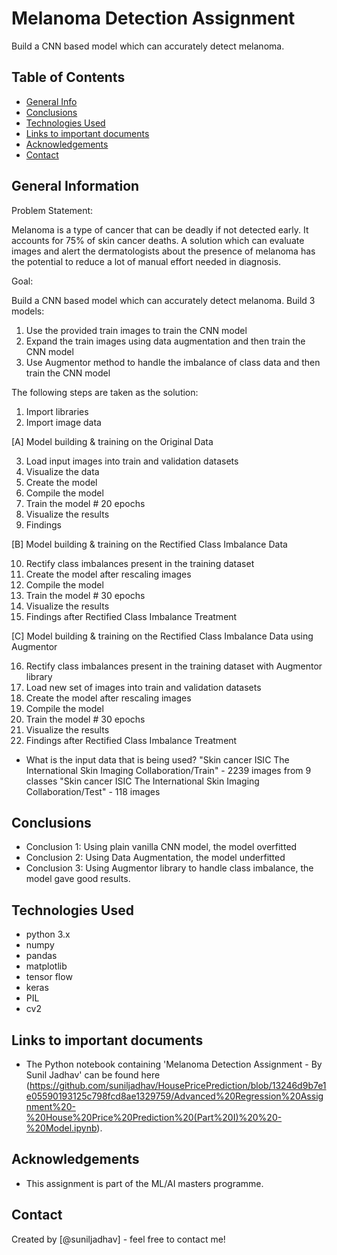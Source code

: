 # Melanoma Detection Assignment
Build a CNN based model which can accurately detect melanoma. 

## Table of Contents
* [General Info](#general-information)
* [Conclusions](#conclusions)
* [Technologies Used](#technologies-used)
* [Links to important documents](https://github.com/suniljadhav/HousePricePrediction/blob/main/README.md#links-to-important-documents)
* [Acknowledgements](#acknowledgements)
* [Contact](https://github.com/suniljadhav/HousePricePrediction/edit/main/README.md#contact)

## General Information
Problem Statement:

Melanoma is a type of cancer that can be deadly if not detected early. It accounts for 75% of skin cancer deaths. A solution which can evaluate images and alert the dermatologists about the presence of melanoma has the potential to reduce a lot of manual effort needed in diagnosis.

Goal:

Build a CNN based model which can accurately detect melanoma. 
Build 3 models:
1. Use the provided train images to train the CNN model
2. Expand the train images using data augmentation and then train the CNN model
3. Use Augmentor method to handle the imbalance of class data and then train the CNN model

The following steps are taken as the solution:

1. Import libraries
2. Import image data

[A] Model building & training on the Original Data

3. Load input images into train and validation datasets
4. Visualize the data
5. Create the model
6. Compile the model
7. Train the model # 20 epochs
8. Visualize the results
9. Findings

[B] Model building & training on the Rectified Class Imbalance Data

10. Rectify class imbalances present in the training dataset
11. Create the model after rescaling images 
12. Compile the model
13. Train the model # 30 epochs
14. Visualize the results
15. Findings after Rectified Class Imbalance Treatment

[C] Model building & training on the Rectified Class Imbalance Data using Augmentor

16. Rectify class imbalances present in the training dataset with Augmentor library
17. Load new set of images into train and validation datasets
18. Create the model after rescaling images 
19. Compile the model
20. Train the model # 30 epochs
21. Visualize the results
22. Findings after Rectified Class Imbalance Treatment

- What is the input data that is being used?
  "Skin cancer ISIC The International Skin Imaging Collaboration/Train" - 2239 images from 9 classes
  "Skin cancer ISIC The International Skin Imaging Collaboration/Test" - 118 images 

## Conclusions
- Conclusion 1: Using plain vanilla CNN model, the model overfitted
- Conclusion 2: Using Data Augmentation, the model underfitted
- Conclusion 3: Using Augmentor library to handle class imbalance, the model gave good results.

## Technologies Used
- python 3.x
- numpy
- pandas
- matplotlib
- tensor flow
- keras
- PIL
- cv2

## Links to important documents
- The Python notebook containing 'Melanoma Detection Assignment - By Sunil Jadhav' can be found here (https://github.com/suniljadhav/HousePricePrediction/blob/13246d9b7e1e05590193125c798fcd8ae1329759/Advanced%20Regression%20Assignment%20-%20House%20Price%20Prediction%20(Part%20I)%20%20-%20Model.ipynb).


## Acknowledgements
- This assignment is part of the ML/AI masters programme.


## Contact
Created by [@suniljadhav] - feel free to contact me!
